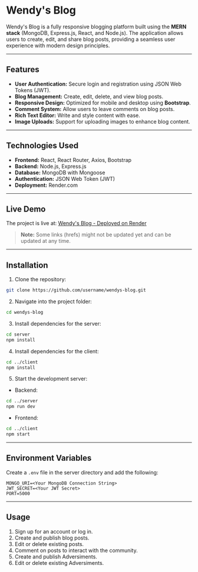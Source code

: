 # Wendy's Blog

Wendy's Blog is a fully responsive blogging platform built using the **MERN stack** (MongoDB, Express.js, React, and Node.js). The application allows users to create, edit, and share blog posts, providing a seamless user experience with modern design principles.

---

## Features
- **User Authentication:** Secure login and registration using JSON Web Tokens (JWT).
- **Blog Management:** Create, edit, delete, and view blog posts.
- **Responsive Design:** Optimized for mobile and desktop using **Bootstrap**.
- **Comment System:** Allow users to leave comments on blog posts.
- **Rich Text Editor:** Write and style content with ease.
- **Image Uploads:** Support for uploading images to enhance blog content.

---

## Technologies Used
- **Frontend:** React, React Router, Axios, Bootstrap
- **Backend:** Node.js, Express.js
- **Database:** MongoDB with Mongoose
- **Authentication:** JSON Web Token (JWT)
- **Deployment:** Render.com

---

## Live Demo
The project is live at:
[Wendy's Blog - Deployed on Render](https://rad-t4if.onrender.com)

> **Note:** Some links (hrefs) might not be updated yet and can be updated at any time.

---

## Installation

1. Clone the repository:
```bash
git clone https://github.com/username/wendys-blog.git
```
2. Navigate into the project folder:
```bash
cd wendys-blog
```
3. Install dependencies for the server:
```bash
cd server
npm install
```
4. Install dependencies for the client:
```bash
cd ../client
npm install
```
5. Start the development server:
- Backend:
```bash
cd ../server
npm run dev
```
- Frontend:
```bash
cd ../client
npm start
```

---

## Environment Variables
Create a `.env` file in the server directory and add the following:
```plaintext
MONGO_URI=<Your MongoDB Connection String>
JWT_SECRET=<Your JWT Secret>
PORT=5000
```

---

## Usage
1. Sign up for an account or log in.
2. Create and publish blog posts.
3. Edit or delete existing posts.
4. Comment on posts to interact with the community.
5. Create and publish Adversiments.
6. Edit or delete existing Adversiments.

